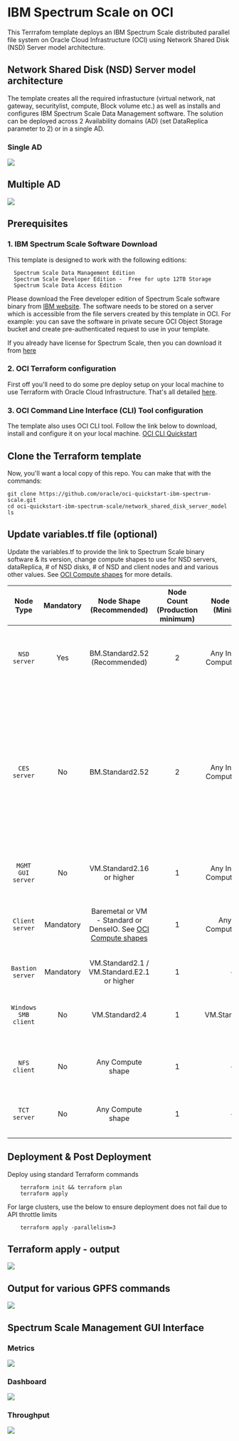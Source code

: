 # IBM Spectrum Scale on OCI
This Terrrafom template deploys an IBM Spectrum Scale distributed parallel file system on Oracle Cloud Infrastructure (OCI) using Network Shared Disk (NSD) Server model architecture.


## Network Shared Disk (NSD) Server model architecture
The template creates all the required infrastucture (virtual network, nat gateway, securitylist, compute, Block volume etc.) as well as installs and configures IBM Spectrum Scale Data Management software.  The solution can be deployed across 2 Availability domains (AD) (set DataReplica parameter to 2) or in a single AD. 

### Single AD 
![](../images/network_shared_disk_server_model/01a-single-AD-architecture.png)

## Multiple AD
![](../images/network_shared_disk_server_model/01a-two-AD-architecture.png)



## Prerequisites

### 1. IBM Spectrum Scale Software Download  
This template is designed to work with the following editions: 

      Spectrum Scale Data Management Edition
      Spectrum Scale Developer Edition -  Free for upto 12TB Storage 
      Spectrum Scale Data Access Edition


Please download the Free developer edition of Spectrum Scale software binary from [IBM website](https://www.ibm.com/sg-en/marketplace/scale-out-file-and-object-storage/purchase).  The software needs to be stored on a server which is accessible from the file servers created by this template in OCI.  For example: you can save the software in private secure OCI Object Storage bucket and create pre-authenticated request to use in your template.

If you already have license for Spectrum Scale,  then you can download it from [here](https://www.ibm.com/support/fixcentral/swg/selectFixes?parent=Software%20defined%20storage&product=ibm/StorageSoftware/IBM+Spectrum+Scale&release=All&platform=Linux+64-bit,x86_64&function=all)



### 2. OCI Terraform configuration
First off you'll need to do some pre deploy setup on your local machine to use Terraform with Oracle Cloud Infrastructure.  That's all detailed [here](https://github.com/oracle/oci-quickstart-prerequisites).

### 3. OCI Command Line Interface (CLI) Tool configuration
The template also uses OCI CLI tool.  Follow the link below to download, install and configure it on your local machine. 
[OCI CLI Quickstart](https://docs.cloud.oracle.com/en-us/iaas/Content/API/SDKDocs/cliinstall.htm)


## Clone the Terraform template
Now, you'll want a local copy of this repo.  You can make that with the commands:

    git clone https://github.com/oracle/oci-quickstart-ibm-spectrum-scale.git
    cd oci-quickstart-ibm-spectrum-scale/network_shared_disk_server_model
    ls



## Update variables.tf file (optional)
Update the variables.tf to provide the link to Spectrum Scale binary software & its version, change compute shapes to use for NSD servers, dataReplica, # of NSD disks, # of NSD and client nodes and and various other values.  See [OCI Compute shapes](https://docs.cloud.oracle.com/en-us/iaas/Content/Compute/References/computeshapes.htm) for more details. 

| Node Type | Mandatory | Node Shape (Recommended) | Node Count (Production minimum) | Node Shape (Minimum) | Node Count (Minimum) | Comments |
| :---: | :---: | :---: | :---: | :---: | :---: | :---: |
| `NSD server` | Yes | BM.Standard2.52 (Recommended) | 2 | Any Intel OCI Compute shape | 2 | Intel only. Bare metal nodes with 2 physical NIC's are recommended for Production. |
| `CES server` | No | BM.Standard2.52 | 2 | Any Intel OCI Compute shape | 0 | Intel Only.  Use 1 for testing, 2 for prod, but this node is optional. Bare metal nodes with 2 physical NIC's recommended for Production. Use only if access via NFS, SMB, Object access and Transparent Cloud Tiering is required |
| `MGMT GUI server` | No | VM.Standard2.16 or higher | 1 | Any Intel OCI Compute shape | 0 | Intel Only. Add 2, if you want HA for mgmt GUI node |
| `Client server` | Mandatory | Baremetal or VM - Standard or DenseIO. See [OCI Compute shapes](https://docs.cloud.oracle.com/en-us/iaas/Content/Compute/References/computeshapes.htm) | 1 | Any OCI Compute shape | 1 | Throughput received will depend on shape selected. You can have many clients |
| `Bastion server` | Mandatory | VM.Standard2.1 / VM.Standard.E2.1 or higher | 1 | - | 1 | Required |
| `Windows SMB client` | No | VM.Standard2.4 | 1 | VM.Standard2.4 | 0 | You can create a node using the Template,  but by default, its not created. (Optional) |
| `NFS client` | No | Any Compute shape | 1 | - | 0 | For testing, you can use Bastion node as your NFS client |
| `TCT server` | No | Any Compute shape | 1 | - | 0 | Reach out to OCI HPC team or your account representative. |




## Deployment & Post Deployment

Deploy using standard Terraform commands

        terraform init && terraform plan
        terraform apply
        
For large clusters, use the below to ensure deployment does not fail due to API throttle limits

        terraform apply -parallelism=3



## Terraform apply - output 

![](../images/network_shared_disk_server_model/02-tf-apply.png)

## Output for various GPFS commands

![](../images/network_shared_disk_server_model/03-mm-commands.png)

## Spectrum Scale Management GUI Interface

### Metrics
![](../images/network_shared_disk_server_model/04-gui-charts.png)

### Dashboard
![](../images/network_shared_disk_server_model/05-gui-dashboard.png)

### Throughput
![](../images/network_shared_disk_server_model/06-gui-throughput.png)


